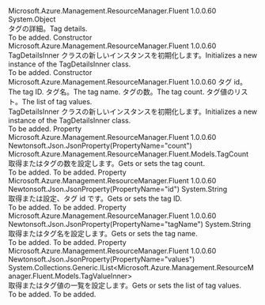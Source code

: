 <Type Name="TagDetailsInner" FullName="Microsoft.Azure.Management.ResourceManager.Fluent.Models.TagDetailsInner">
  <TypeSignature Language="C#" Value="public class TagDetailsInner" />
  <TypeSignature Language="ILAsm" Value=".class public auto ansi beforefieldinit TagDetailsInner extends System.Object" />
  <TypeSignature Language="DocId" Value="T:Microsoft.Azure.Management.ResourceManager.Fluent.Models.TagDetailsInner" />
  <TypeSignature Language="VB.NET" Value="Public Class TagDetailsInner" />
  <TypeSignature Language="F#" Value="type TagDetailsInner = class" />
  <AssemblyInfo>
    <AssemblyName>Microsoft.Azure.Management.ResourceManager.Fluent</AssemblyName>
    <AssemblyVersion>1.0.0.60</AssemblyVersion>
  </AssemblyInfo>
  <Base>
    <BaseTypeName>System.Object</BaseTypeName>
  </Base>
  <Interfaces />
  <Docs>
    <summary>
            <span data-ttu-id="727f8-101">タグの詳細。</span><span class="sxs-lookup"><span data-stu-id="727f8-101">Tag details.</span></span>
            </summary>
    <remarks>To be added.</remarks>
  </Docs>
  <Members>
    <Member MemberName=".ctor">
      <MemberSignature Language="C#" Value="public TagDetailsInner ();" />
      <MemberSignature Language="ILAsm" Value=".method public hidebysig specialname rtspecialname instance void .ctor() cil managed" />
      <MemberSignature Language="DocId" Value="M:Microsoft.Azure.Management.ResourceManager.Fluent.Models.TagDetailsInner.#ctor" />
      <MemberSignature Language="VB.NET" Value="Public Sub New ()" />
      <MemberType>Constructor</MemberType>
      <AssemblyInfo>
        <AssemblyName>Microsoft.Azure.Management.ResourceManager.Fluent</AssemblyName>
        <AssemblyVersion>1.0.0.60</AssemblyVersion>
      </AssemblyInfo>
      <Parameters />
      <Docs>
        <summary>
            <span data-ttu-id="727f8-102">TagDetailsInner クラスの新しいインスタンスを初期化します。</span><span class="sxs-lookup"><span data-stu-id="727f8-102">Initializes a new instance of the TagDetailsInner class.</span></span>
            </summary>
        <remarks>To be added.</remarks>
      </Docs>
    </Member>
    <Member MemberName=".ctor">
      <MemberSignature Language="C#" Value="public TagDetailsInner (string id = null, string tagName = null, Microsoft.Azure.Management.ResourceManager.Fluent.Models.TagCount count = null, System.Collections.Generic.IList&lt;Microsoft.Azure.Management.ResourceManager.Fluent.Models.TagValueInner&gt; values = null);" />
      <MemberSignature Language="ILAsm" Value=".method public hidebysig specialname rtspecialname instance void .ctor(string id, string tagName, class Microsoft.Azure.Management.ResourceManager.Fluent.Models.TagCount count, class System.Collections.Generic.IList`1&lt;class Microsoft.Azure.Management.ResourceManager.Fluent.Models.TagValueInner&gt; values) cil managed" />
      <MemberSignature Language="DocId" Value="M:Microsoft.Azure.Management.ResourceManager.Fluent.Models.TagDetailsInner.#ctor(System.String,System.String,Microsoft.Azure.Management.ResourceManager.Fluent.Models.TagCount,System.Collections.Generic.IList{Microsoft.Azure.Management.ResourceManager.Fluent.Models.TagValueInner})" />
      <MemberSignature Language="VB.NET" Value="Public Sub New (Optional id As String = null, Optional tagName As String = null, Optional count As TagCount = null, Optional values As IList(Of TagValueInner) = null)" />
      <MemberSignature Language="F#" Value="new Microsoft.Azure.Management.ResourceManager.Fluent.Models.TagDetailsInner : string * string * Microsoft.Azure.Management.ResourceManager.Fluent.Models.TagCount * System.Collections.Generic.IList&lt;Microsoft.Azure.Management.ResourceManager.Fluent.Models.TagValueInner&gt; -&gt; Microsoft.Azure.Management.ResourceManager.Fluent.Models.TagDetailsInner" Usage="new Microsoft.Azure.Management.ResourceManager.Fluent.Models.TagDetailsInner (id, tagName, count, values)" />
      <MemberType>Constructor</MemberType>
      <AssemblyInfo>
        <AssemblyName>Microsoft.Azure.Management.ResourceManager.Fluent</AssemblyName>
        <AssemblyVersion>1.0.0.60</AssemblyVersion>
      </AssemblyInfo>
      <Parameters>
        <Parameter Name="id" Type="System.String" />
        <Parameter Name="tagName" Type="System.String" />
        <Parameter Name="count" Type="Microsoft.Azure.Management.ResourceManager.Fluent.Models.TagCount" />
        <Parameter Name="values" Type="System.Collections.Generic.IList&lt;Microsoft.Azure.Management.ResourceManager.Fluent.Models.TagValueInner&gt;" />
      </Parameters>
      <Docs>
        <param name="id"><span data-ttu-id="727f8-103">タグ id。</span><span class="sxs-lookup"><span data-stu-id="727f8-103">The tag ID.</span></span></param>
        <param name="tagName"><span data-ttu-id="727f8-104">タグ名。</span><span class="sxs-lookup"><span data-stu-id="727f8-104">The tag name.</span></span></param>
        <param name="count"><span data-ttu-id="727f8-105">タグの数。</span><span class="sxs-lookup"><span data-stu-id="727f8-105">The tag count.</span></span></param>
        <param name="values"><span data-ttu-id="727f8-106">タグ値のリスト。</span><span class="sxs-lookup"><span data-stu-id="727f8-106">The list of tag values.</span></span></param>
        <summary>
            <span data-ttu-id="727f8-107">TagDetailsInner クラスの新しいインスタンスを初期化します。</span><span class="sxs-lookup"><span data-stu-id="727f8-107">Initializes a new instance of the TagDetailsInner class.</span></span>
            </summary>
        <remarks>To be added.</remarks>
      </Docs>
    </Member>
    <Member MemberName="Count">
      <MemberSignature Language="C#" Value="public Microsoft.Azure.Management.ResourceManager.Fluent.Models.TagCount Count { get; set; }" />
      <MemberSignature Language="ILAsm" Value=".property instance class Microsoft.Azure.Management.ResourceManager.Fluent.Models.TagCount Count" />
      <MemberSignature Language="DocId" Value="P:Microsoft.Azure.Management.ResourceManager.Fluent.Models.TagDetailsInner.Count" />
      <MemberSignature Language="VB.NET" Value="Public Property Count As TagCount" />
      <MemberSignature Language="F#" Value="member this.Count : Microsoft.Azure.Management.ResourceManager.Fluent.Models.TagCount with get, set" Usage="Microsoft.Azure.Management.ResourceManager.Fluent.Models.TagDetailsInner.Count" />
      <MemberType>Property</MemberType>
      <AssemblyInfo>
        <AssemblyName>Microsoft.Azure.Management.ResourceManager.Fluent</AssemblyName>
        <AssemblyVersion>1.0.0.60</AssemblyVersion>
      </AssemblyInfo>
      <Attributes>
        <Attribute>
          <AttributeName>Newtonsoft.Json.JsonProperty(PropertyName="count")</AttributeName>
        </Attribute>
      </Attributes>
      <ReturnValue>
        <ReturnType>Microsoft.Azure.Management.ResourceManager.Fluent.Models.TagCount</ReturnType>
      </ReturnValue>
      <Docs>
        <summary>
            <span data-ttu-id="727f8-108">取得またはタグの数を設定します。</span><span class="sxs-lookup"><span data-stu-id="727f8-108">Gets or sets the tag count.</span></span>
            </summary>
        <value>To be added.</value>
        <remarks>To be added.</remarks>
      </Docs>
    </Member>
    <Member MemberName="Id">
      <MemberSignature Language="C#" Value="public string Id { get; set; }" />
      <MemberSignature Language="ILAsm" Value=".property instance string Id" />
      <MemberSignature Language="DocId" Value="P:Microsoft.Azure.Management.ResourceManager.Fluent.Models.TagDetailsInner.Id" />
      <MemberSignature Language="VB.NET" Value="Public Property Id As String" />
      <MemberSignature Language="F#" Value="member this.Id : string with get, set" Usage="Microsoft.Azure.Management.ResourceManager.Fluent.Models.TagDetailsInner.Id" />
      <MemberType>Property</MemberType>
      <AssemblyInfo>
        <AssemblyName>Microsoft.Azure.Management.ResourceManager.Fluent</AssemblyName>
        <AssemblyVersion>1.0.0.60</AssemblyVersion>
      </AssemblyInfo>
      <Attributes>
        <Attribute>
          <AttributeName>Newtonsoft.Json.JsonProperty(PropertyName="id")</AttributeName>
        </Attribute>
      </Attributes>
      <ReturnValue>
        <ReturnType>System.String</ReturnType>
      </ReturnValue>
      <Docs>
        <summary>
            <span data-ttu-id="727f8-109">取得または設定、タグ id です。</span><span class="sxs-lookup"><span data-stu-id="727f8-109">Gets or sets the tag ID.</span></span>
            </summary>
        <value>To be added.</value>
        <remarks>To be added.</remarks>
      </Docs>
    </Member>
    <Member MemberName="TagName">
      <MemberSignature Language="C#" Value="public string TagName { get; set; }" />
      <MemberSignature Language="ILAsm" Value=".property instance string TagName" />
      <MemberSignature Language="DocId" Value="P:Microsoft.Azure.Management.ResourceManager.Fluent.Models.TagDetailsInner.TagName" />
      <MemberSignature Language="VB.NET" Value="Public Property TagName As String" />
      <MemberSignature Language="F#" Value="member this.TagName : string with get, set" Usage="Microsoft.Azure.Management.ResourceManager.Fluent.Models.TagDetailsInner.TagName" />
      <MemberType>Property</MemberType>
      <AssemblyInfo>
        <AssemblyName>Microsoft.Azure.Management.ResourceManager.Fluent</AssemblyName>
        <AssemblyVersion>1.0.0.60</AssemblyVersion>
      </AssemblyInfo>
      <Attributes>
        <Attribute>
          <AttributeName>Newtonsoft.Json.JsonProperty(PropertyName="tagName")</AttributeName>
        </Attribute>
      </Attributes>
      <ReturnValue>
        <ReturnType>System.String</ReturnType>
      </ReturnValue>
      <Docs>
        <summary>
            <span data-ttu-id="727f8-110">取得またはタグ名を設定します。</span><span class="sxs-lookup"><span data-stu-id="727f8-110">Gets or sets the tag name.</span></span>
            </summary>
        <value>To be added.</value>
        <remarks>To be added.</remarks>
      </Docs>
    </Member>
    <Member MemberName="Values">
      <MemberSignature Language="C#" Value="public System.Collections.Generic.IList&lt;Microsoft.Azure.Management.ResourceManager.Fluent.Models.TagValueInner&gt; Values { get; set; }" />
      <MemberSignature Language="ILAsm" Value=".property instance class System.Collections.Generic.IList`1&lt;class Microsoft.Azure.Management.ResourceManager.Fluent.Models.TagValueInner&gt; Values" />
      <MemberSignature Language="DocId" Value="P:Microsoft.Azure.Management.ResourceManager.Fluent.Models.TagDetailsInner.Values" />
      <MemberSignature Language="VB.NET" Value="Public Property Values As IList(Of TagValueInner)" />
      <MemberSignature Language="F#" Value="member this.Values : System.Collections.Generic.IList&lt;Microsoft.Azure.Management.ResourceManager.Fluent.Models.TagValueInner&gt; with get, set" Usage="Microsoft.Azure.Management.ResourceManager.Fluent.Models.TagDetailsInner.Values" />
      <MemberType>Property</MemberType>
      <AssemblyInfo>
        <AssemblyName>Microsoft.Azure.Management.ResourceManager.Fluent</AssemblyName>
        <AssemblyVersion>1.0.0.60</AssemblyVersion>
      </AssemblyInfo>
      <Attributes>
        <Attribute>
          <AttributeName>Newtonsoft.Json.JsonProperty(PropertyName="values")</AttributeName>
        </Attribute>
      </Attributes>
      <ReturnValue>
        <ReturnType>System.Collections.Generic.IList&lt;Microsoft.Azure.Management.ResourceManager.Fluent.Models.TagValueInner&gt;</ReturnType>
      </ReturnValue>
      <Docs>
        <summary>
            <span data-ttu-id="727f8-111">取得またはタグ値の一覧を設定します。</span><span class="sxs-lookup"><span data-stu-id="727f8-111">Gets or sets the list of tag values.</span></span>
            </summary>
        <value>To be added.</value>
        <remarks>To be added.</remarks>
      </Docs>
    </Member>
  </Members>
</Type>